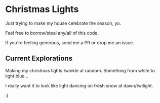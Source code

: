 # Christmas Lights

Just trying to make my house celebrate the season, yo.

Feel free to borrow/steal any/all of this code.

If you're feeling generous, send me a PR or drop me an issue.

## Current Explorations

Making my christmas lights twinkle at random. Something from white to light blue...

I really want it to look like light dancing on fresh snow at dawn/twilight.

:)
